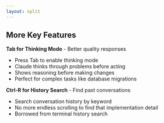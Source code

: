 ```yaml
---
layout: split
---
```


## More Key Features

**Tab for Thinking Mode** - Better quality responses
- Press Tab to enable thinking mode
- Claude thinks through problems before acting
- Shows reasoning before making changes
- Perfect for complex tasks like database migrations

**Ctrl-R for History Search** - Find past conversations
- Search conversation history by keyword
- No more endless scrolling to find that implementation detail
- Borrowed from terminal history search
